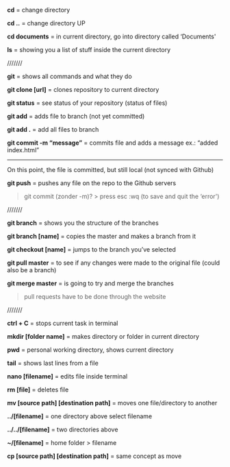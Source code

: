 **cd** = change directory

**cd ..** = change directory UP

**cd documents** = in current directory, go into directory called ‘Documents'

**ls** = showing you a list of stuff inside the current directory

///////

**git** = shows all commands and what they do

**git clone [url]** = clones repository to current directory

**git status** =  see status of your repository (status of files)

**git add** =  adds file to branch (not yet committed)

**git add .** = add all files to branch

**git commit -m “message”** = commits file and adds a message ex.: “added index.html” 

_______________ 

On this point, the file is committed, but still local (not synced with Github)

**git push** =  pushes any file on the repo to the Github servers 

> git commit (zonder -m)? > press esc :wq (to save and quit the ‘error')

///////

**git branch** = shows you the structure of the branches

**git branch [name]** = copies the master and makes a branch from it

**git checkout [name]** = jumps to the branch you’ve selected

**git pull master** = to see if any changes were made to the original file (could also be a branch)

**git merge master** = is going to try and merge the branches

> pull requests have to be done through the website

///////

**ctrl + C** = stops current task in terminal

**mkdir [folder name]** = makes directory or folder in current directory

**pwd** = personal working directory, shows current directory

**tail** = shows last lines from a file

**nano [filename]** = edits file inside terminal

**rm [file]** = deletes file

**mv [source path] [destination path]** = moves one file/directory to another

**../[filename]** = one directory above select filename

**../../[filename]** = two directories above

**~/[filename]** = home folder > filename

**cp [source path] [destination path]** = same concept as move 

